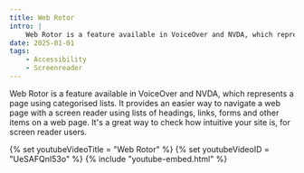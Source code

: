 ```yaml
---
title: Web Rotor
intro: |
    Web Rotor is a feature available in VoiceOver and NVDA, which represents a page using categorised lists.
date: 2025-01-01
tags:
    - Accessibility
    - Screenreader
---
```


Web Rotor is a feature available in VoiceOver and NVDA, which represents a page using categorised lists. It provides an easier way to navigate a web page with a screen reader using lists of headings, links, forms and other items on a web page. It's a great way to check how intuitive your site is, for screen reader users.

{% set youtubeVideoTitle = "Web Rotor" %}
{% set youtubeVideoID = "UeSAFQnI53o" %}
{% include "youtube-embed.html" %}
